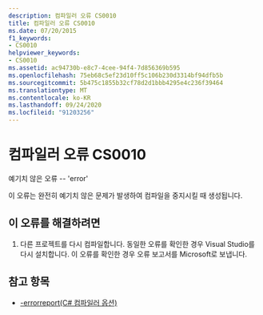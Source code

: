 ```yaml
---
description: 컴파일러 오류 CS0010
title: 컴파일러 오류 CS0010
ms.date: 07/20/2015
f1_keywords:
- CS0010
helpviewer_keywords:
- CS0010
ms.assetid: ac94730b-e8c7-4cee-94f4-7d856369b595
ms.openlocfilehash: 75eb68c5ef23d10ff5c106b230d3314bf94dfb5b
ms.sourcegitcommit: 5b475c1855b32cf78d2d1bbb4295e4c236f39464
ms.translationtype: MT
ms.contentlocale: ko-KR
ms.lasthandoff: 09/24/2020
ms.locfileid: "91203256"
---
```

# <a name="compiler-error-cs0010"></a>컴파일러 오류 CS0010

예기치 않은 오류 -- 'error'  
  
 이 오류는 완전히 예기치 않은 문제가 발생하여 컴파일을 중지시킬 때 생성됩니다.  
  
## <a name="to-correct-this-error"></a>이 오류를 해결하려면  
  
1. 다른 프로젝트를 다시 컴파일합니다. 동일한 오류를 확인한 경우 Visual Studio를 다시 설치합니다. 이 오류를 확인한 경우 오류 보고서를 Microsoft로 보냅니다.  
  
## <a name="see-also"></a>참고 항목

- [-errorreport(C# 컴파일러 옵션)](../language-reference/compiler-options/errorreport-compiler-option.md)
